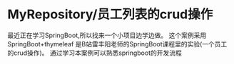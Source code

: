# MyRepository/员工列表的crud操作
最近正在学习SpringBoot,所以找来一个小项目边学边做。
这个案例采用SpringBoot+thymeleaf 是B站雷丰阳老师的SpringBoot课程里的实验(一个员工的crud操作)。
通过学习本案例可以熟悉springboot的开发流程
